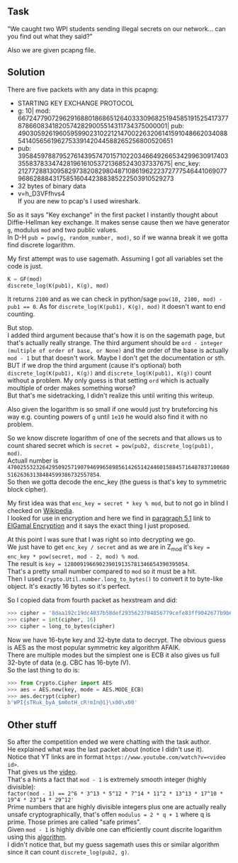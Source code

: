 ## Task

"We caught two WPI students sending illegal secrets on our network... can you find out what they said?"

Also we are given pcapng file.

## Solution

There are five packets with any data in this pcapng:
* STARTING KEY EXCHANGE PROTOCOL
* g: 10| mod: 667247790729629168801868651264033309682519458519152541737787866083418205742829005514311734375000001| pub: 490305926196059599023102212147002263206141591048662034088541405656196275339142044588265256800520651
* pub: 395845978879527614395747015710220346649266534299630917403355837833474281961610537213685243037337675| enc_key: 212772881309582973820829804871086196222372777546441069077968628884317585160442388385222503910529273
* 32 bytes of binary data
* v=h_D3VFfhvs4 <br>
If you are new to pcap's I used wireshark.

So as it says "Key exchange" in the first packet I instantly thought about Diffie-Hellman key exchange. It makes sense cause then we have generator `g`, modulus `mod` and two public values. <br>
In D-H `pub = pow(g, random_number, mod)`, so if we wanna break it we gotta find discrete logarithm. <br>

My first attempt was to use sagemath.
Assuming I got all variables set the code is just.
```python
K = GF(mod)
discrete_log(K(pub1), K(g), mod)
```
It returns `2100` and as we can check in python/sage `pow(10, 2100, mod) - pub1 == 0`.
As for `discrete_log(K(pub1), K(g), mod)` it doesn't want to end counting.

But stop. <br>
I added third argument because that's how it is on the sagemath page, but that's actually really strange. The third argument should be `ord - integer (multiple of order of base, or None)` and the order of the base is actually `mod - 1` but that doesn't work. Maybe I don't get the documentation or sth. BUT if we drop the third argument (cause it's optional) both `discrete_log(K(pub1), K(g))` and `discrete_log(K(pub1), K(g))` count without a problem. My only guess is that setting `ord` which is actually moultiple of order makes something worse? <br>
But that's me sidetracking, I didn't realize this until writing this writeup.

Also given the logarithm is so small if one would just try bruteforcing his way e.g. counting powers of `g` until `1e10` he would also find it with no problem. 

So we know discrete logarithm of one of the secrets and that allows us to count shared secret which is `secret = pow(pub2, discrete_log(pub1), mod)`. <br>
Actuall number is `470025532326429509257190794699658985614265142446015884571648783710068051626363138484599386732557854`. <br>
So then we gotta decode the enc_key (the guess is that's key to symmetric block cipher).

My first idea was that `enc_key = secret * key % mod`, but to not go in blind I checked on [Wikipedia](https://en.wikipedia.org/wiki/Diffie%E2%80%93Hellman_key_exchange). <br>
I looked for use in encryption and here we find in [paragraph 5.1](https://en.wikipedia.org/wiki/Diffie%E2%80%93Hellman_key_exchange#Encryption) link to [ElGamal Encryption](https://en.wikipedia.org/wiki/ElGamal_encryption) and it says the exact thing I just proposed.

At this point I was sure that I was right so into decrypting we go. <br>
We just have to get `enc_key / secret` and as we are in Z<sub>mod</sub> it's `key = enc_key * pow(secret, mod - 2, mod) % mod`. <br>
The result is `key = 128009196690239019135781346654390395054`. <br>
That's a pretty small number compared to `mod` so it must be a hit. <br>
Then I used `Crypto.Util.number.long_to_bytes()` to convert it to byte-like object. It's exactly 16 bytes so it's perfect.

So I copied data from fourth packet as hexstream and did:
```python
>>> cipher = '8daa192c19dc4037b58def2935623704856779cefe83ff9042677b9b62661c59'
>>> cipher = int(cipher, 16)
>>> cipher = long_to_bytes(cipher)
```

Now we have 16-byte key and 32-byte data to decrypt. The obvious guess is AES as the most popular symmetric key algorithm AFAIK. <br>
There are multiple modes but the simplest one is ECB it also gives us full 32-byte of data (e.g. CBC has 16-byte IV). <br>
So the last thing to do is:
```python
>>> from Crypto.Cipher import AES
>>> aes = AES.new(key, mode = AES.MODE_ECB)
>>> aes.decrypt(cipher)
b'WPI{sTRuk_byA_$m0otH_cR!mIn@1}\x00\x00'
```

## Other stuff

So after the competition ended we were chatting with the task author. <br>
He explained what was the last packet about (notice I didn't use it). <br>
Notice that YT links are in format `https://www.youtube.com/watch?v=<video id>`. <br>
That gives us the [video](https://www.youtube.com/watch?v=h_D3VFfhvs4). <br>
That's a hints a fact that `mod - 1` is extremely smooth integer (highly divisible): <br>
`factor(mod - 1) == 2^6 * 3^13 * 5^12 * 7^14 * 11^2 * 13^13 * 17^10 * 19^4 * 23^14 * 29^12'` <br>
Prime numbers that are highly divisible integers plus one are actually really unsafe cryptographically, that's offen `modulus = 2 * q + 1` where q is prime. Those primes are called "safe primes". <br>
Given `mod - 1` is highly divible one can efficiently count discrite logarithm using this [algorithm](https://en.wikipedia.org/wiki/Pohlig%E2%80%93Hellman_algorithm). <br>
I didn't notice that, but my guess sagemath uses this or similar algorithm since it can count `discrete_log(pub2, g)`.
